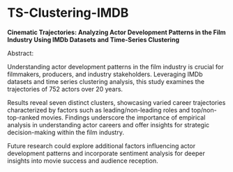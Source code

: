 # TS-Clustering-IMDB
**Cinematic Trajectories: Analyzing Actor Development Patterns in the Film Industry Using IMDb Datasets and Time-Series Clustering**

Abstract:

Understanding actor development patterns in the film industry is crucial for filmmakers, producers, and industry stakeholders. Leveraging IMDb datasets and time series clustering analysis, this study examines the trajectories of 752 actors over 20 years. 

Results reveal seven distinct clusters, showcasing varied career trajectories characterized by factors such as leading/non-leading roles and top/non-top-ranked movies. Findings underscore the importance of empirical analysis in understanding actor careers and offer insights for strategic decision-making within the film industry. 

Future research could explore additional factors influencing actor development patterns and incorporate sentiment analysis for deeper insights into movie success and audience reception.
